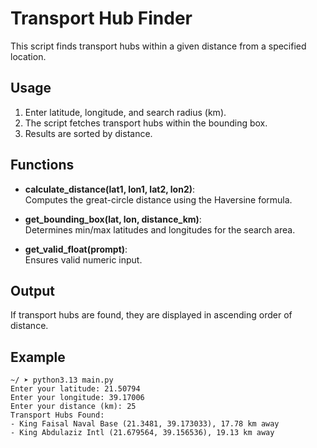 # Transport Hub Finder

This script finds transport hubs within a given distance from a specified location.

## Usage

1. Enter latitude, longitude, and search radius (km).
2. The script fetches transport hubs within the bounding box.
3. Results are sorted by distance.

## Functions

- **calculate_distance(lat1, lon1, lat2, lon2)**:<br>
Computes the great-circle distance using the Haversine formula.

- **get_bounding_box(lat, lon, distance_km)**:<br>
Determines min/max latitudes and longitudes for the search area.

- **get_valid_float(prompt)**:<br>
Ensures valid numeric input.

## Output

If transport hubs are found, they are displayed in ascending order of distance.

## Example
```
~/ ➤ python3.13 main.py
Enter your latitude: 21.50794    
Enter your longitude: 39.17006
Enter your distance (km): 25
Transport Hubs Found:
- King Faisal Naval Base (21.3481, 39.173033), 17.78 km away
- King Abdulaziz Intl (21.679564, 39.156536), 19.13 km away
```
